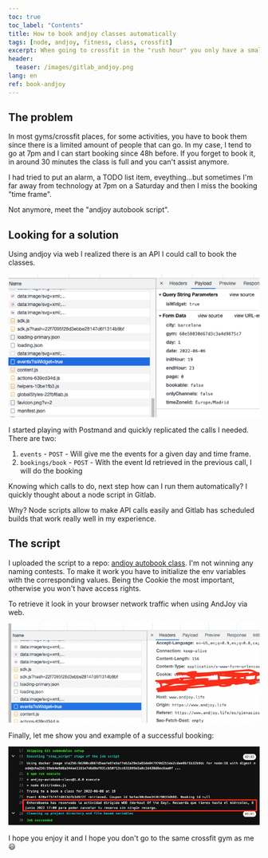 ```yaml
---
toc: true
toc_label: "Contents"
title: How to book andjoy classes automatically
tags: [node, andjoy, fitness, class, crossfit]
excerpt: When going to crossfit in the "rush hour" you only have a small time frame to book the class. In 30 minutes all the slots can be full and you can't go anymore. With this script you will book all the classes you need automatically.
header:
  teaser: /images/gitlab_andjoy.png
lang: en
ref: book-andjoy
---
```


## The problem

In most gyms/crossfit places, for some activities, you have to book them since there is a limited amount of people that can go. In my case, I tend to go at 7pm and I can start booking since 48h before. If you forget to book it, in around 30 minutes the class is full and you can't assist anymore.

I had tried to put an alarm, a TODO list item, eveything...but sometimes I'm far away from technology at 7pm on a Saturday and then I miss the booking "time frame".

Not anymore, meet the "andjoy autobook script".

## Looking for a solution

Using andjoy via web I realized there is an API I could call to book the classes.

![andjoy web API call example](/images/andjoy_web.png)

I started playing with Postmand and quickly replicated the calls I needed. There are two:

1. `events` - `POST` - Will give me the events for a given day and time frame.
1. `bookings/book` - `POST` - With the event Id retrieved in the previous call, I will do the booking

Knowing which calls to do, next step how can I run them automatically? I quickly thought about a node script in Gitlab.

Why? Node scripts allow to make API calls easily and Gitlab has scheduled builds that work really well in my experience.

## The script

I uploaded the script to a repo: [andjoy autobook class](https://gitlab.com/jpallares/andjoy-autbook-class). I'm not winning any naming contests. To make it work you have to initialize the env variables with the corresponding values. Being the Cookie the most important, otherwise you won't have access rights.

To retrieve it look in your browser network traffic when using AndJoy via web.

![andjoy cookie example](/images/andjoy_cookie.png)

Finally, let me show you and example of a successful booking:

![gitlab successful build](/images/gitlab_andjoy.png)

I hope you enjoy it and I hope you don't go to the same crossfit gym as me 😃

